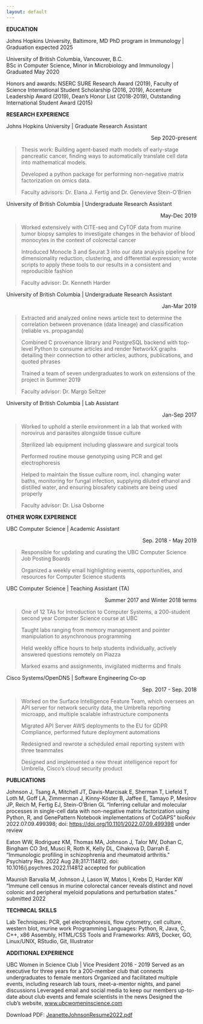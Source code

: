 ```yaml
---
layout: default
---
```


**EDUCATION**

Johns Hopkins University, Baltimore, MD
PhD program in Immunology | Graduation expected 2025

University of British Columbia, Vancouver, B.C.			
BSc in Computer Science, Minor in Microbiology and Immunology | Graduated May 2020

Honors and awards: NSERC SURE Research Award (2019), Faculty of Science International Student Scholarship (2016, 2019), Accenture Leadership Award (2019), Dean’s Honor List (2018-2019), Outstanding International Student Award (2015)

**RESEARCH EXPERIENCE**

Johns Hopkins University | Graduate Research Assistant<div style="text-align: right">Sep 2020-present</div>	         

>Thesis work: Building agent-based math models of early-stage pancreatic cancer, finding ways to automatically translate cell data into mathematical models.
>
>Developed a python package for performing non-negative matrix factorization on omics data. 
>
>Faculty advisors: Dr. Elana J. Fertig and Dr. Genevieve Stein-O’Brien

University of British Columbia | Undergraduate Research Assistant<div style="text-align: right">May-Dec 2019</div>	   		                             

>Worked extensively with CITE-seq and CyTOF data from murine tumor biopsy samples to investigate changes in the behavior of blood monocytes in the context of colorectal cancer
>
>Introduced Monocle 3 and Seurat 3 into our data analysis pipeline for dimensionality reduction, clustering, and differential expression; wrote scripts to apply these tools to our results in a consistent and reproducible fashion
>
>Faculty advisor: Dr. Kenneth Harder

University of British Columbia | Undergraduate Research Assistant<div style="text-align: right">Jan-Mar 2019</div>						   

>Extracted and analyzed online news article text to determine the correlation between provenance (data lineage) and classification (reliable vs. propaganda)
>
>Combined C provenance library and PostgreSQL backend with top-level Python to consume articles and render NetworkX graphs detailing their connection to other articles, authors, publications, and quoted phrases
>
>Trained a team of seven undergraduates to work on extensions of the project in Summer 2019
>
>Faculty advisor: Dr. Margo Seltzer

University of British Columbia | Lab Assistant<div style="text-align: right">Jan-Sep 2017</div>										 	     

>Worked to uphold a sterile environment in a lab that worked with norovirus and parasites alongside tissue culture
>
>Sterilized lab equipment including glassware and surgical tools
>
>Performed routine mouse genotyping using PCR and gel electrophoresis 
>
>Helped to maintain the tissue culture room, incl. changing water baths, monitoring for fungal infection, supplying diluted ethanol and distilled water, and ensuring biosafety cabinets are being used properly
>
>Faculty advisor: Dr. Lisa Osborne

**OTHER WORK EXPERIENCE**

UBC Computer Science | Academic Assistant<div style="text-align: right">Sep. 2018 - May 2019</div>		 				   	                                    

>Responsible for updating and curating the UBC Computer Science Job Posting Boards
>
>Organized a weekly email highlighting events, opportunities, and resources for Computer Science students


UBC Computer Science | Teaching Assistant (TA)<div style="text-align: right">Summer 2017 and Winter 2018 terms</div>		 	                                

>One of 12 TAs for Introduction to Computer Systems, a 200-student second year Computer Science course at UBC
>
>Taught labs ranging from memory management and pointer manipulation to asynchronous programming 
>
>Held weekly office hours to help students individually, actively answered questions remotely on Piazza 
>
>Marked exams and assignments, invigilated midterms and finals


Cisco Systems/OpenDNS | Software Engineering Co-op<div style="text-align: right">Sep. 2017 - Sep. 2018</div>		                               

>Worked on the Surface Intelligence Feature Team, which oversees an API server for network security data, the Umbrella reporting microapp, and multiple scalable infrastructure components
>
>Migrated API Server AWS deployments to the EU for GDPR Compliance, performed future deployment automations
>
>Redesigned and rewrote a scheduled email reporting system with three teammates 
>
>Designed and implemented a new threat intelligence report for Umbrella, Cisco’s cloud security product

**PUBLICATIONS**

Johnson J, Tsang A, Mitchell JT, Davis-Marcisak E, Sherman T, Liefeld T, Loth M, Goff LA, Zimmerman J, Kinny-Köster B, Jaffee E, Tamayo P, Mesirov JP, Reich M, Fertig EJ, Stein-O’Brien GL “Inferring cellular and molecular processes in single-cell data with non-negative matrix factorization using Python, R, and GenePattern Notebook implementations of CoGAPS”  bioRxiv 2022.07.09.499398; doi: https://doi.org/10.1101/2022.07.09.499398 under review


Eaton WW, Rodriguez KM, Thomas MA, Johnson J, Talor MV, Dohan C, Bingham CO 3rd, Musci R, Roth K, Kelly DL, Cihakova D, Darrah E. “Immunologic profiling in schizophrenia and rheumatoid arthritis." Psychiatry Res. 2022 Aug 28;317:114812. doi: 10.1016/j.psychres.2022.114812  accepted for publication


Maunish Barvalia M, Johnson J,  Lason W, Matos I, Krebs D, Harder KW  “Immune cell census in murine colorectal cancer reveals distinct and novel colonic and peripheral myeloid populations and perturbation states.” submitted 2022


**TECHNICAL SKILLS**

Lab Techniques:			PCR, gel electrophoresis, flow cytometry, cell culture, western blot, murine work
Programming Languages:	Python, R, Java, C, C++, x86 Assembly, HTML/CSS 
Tools and Frameworks:		AWS, Docker, GO, Linux/UNIX, RStudio, Git, Illustrator

**ADDITIONAL EXPERIENCE**

UBC Women in Science Club | Vice President							                        2016 - 2019
Served as an executive for three years for a 200-member club that connects undergraduates to female mentors
Organized and facilitated multiple events, including research lab tours, meet-a-mentor nights, and panel discussions
Leveraged email and social media to keep our members up-to-date about club events and female scientists in the news
Designed the club’s website, www.ubcwomeninscience.com

Download PDF: [JeanetteJohnsonResume2022.pdf](https://github.com/jeanettejohnson/jeanettejohnson.github.io/files/9629487/JeanetteJohnsonResume2022.pdf)

